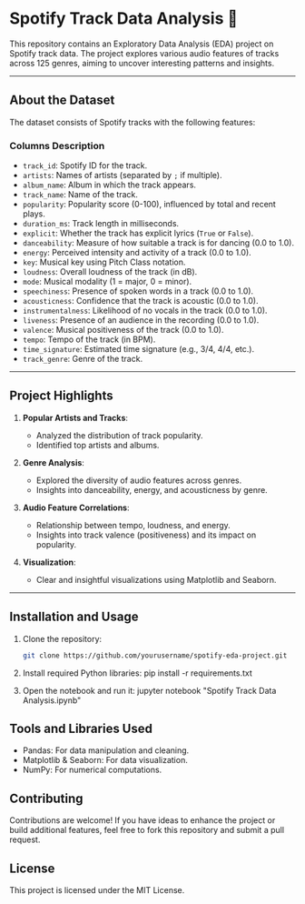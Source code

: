 # Spotify Track Data Analysis 🎵

This repository contains an Exploratory Data Analysis (EDA) project on Spotify track data. The project explores various audio features of tracks across 125 genres, aiming to uncover interesting patterns and insights.

---

## About the Dataset

The dataset consists of Spotify tracks with the following features:

### **Columns Description**
- `track_id`: Spotify ID for the track.
- `artists`: Names of artists (separated by `;` if multiple).
- `album_name`: Album in which the track appears.
- `track_name`: Name of the track.
- `popularity`: Popularity score (0-100), influenced by total and recent plays.
- `duration_ms`: Track length in milliseconds.
- `explicit`: Whether the track has explicit lyrics (`True` or `False`).
- `danceability`: Measure of how suitable a track is for dancing (0.0 to 1.0).
- `energy`: Perceived intensity and activity of a track (0.0 to 1.0).
- `key`: Musical key using Pitch Class notation.
- `loudness`: Overall loudness of the track (in dB).
- `mode`: Musical modality (1 = major, 0 = minor).
- `speechiness`: Presence of spoken words in a track (0.0 to 1.0).
- `acousticness`: Confidence that the track is acoustic (0.0 to 1.0).
- `instrumentalness`: Likelihood of no vocals in the track (0.0 to 1.0).
- `liveness`: Presence of an audience in the recording (0.0 to 1.0).
- `valence`: Musical positiveness of the track (0.0 to 1.0).
- `tempo`: Tempo of the track (in BPM).
- `time_signature`: Estimated time signature (e.g., 3/4, 4/4, etc.).
- `track_genre`: Genre of the track.

---

## Project Highlights

1. **Popular Artists and Tracks**:
   - Analyzed the distribution of track popularity.
   - Identified top artists and albums.

2. **Genre Analysis**:
   - Explored the diversity of audio features across genres.
   - Insights into danceability, energy, and acousticness by genre.

3. **Audio Feature Correlations**:
   - Relationship between tempo, loudness, and energy.
   - Insights into track valence (positiveness) and its impact on popularity.

4. **Visualization**:
   - Clear and insightful visualizations using Matplotlib and Seaborn.

---

## Installation and Usage

1. Clone the repository:
   ```bash
   git clone https://github.com/yourusername/spotify-eda-project.git
   
2. Install required Python libraries:
   pip install -r requirements.txt
   
4. Open the notebook and run it:
   jupyter notebook "Spotify Track Data Analysis.ipynb"

   
## Tools and Libraries Used
- Pandas: For data manipulation and cleaning.
- Matplotlib & Seaborn: For data visualization.
- NumPy: For numerical computations.

## Contributing
Contributions are welcome! If you have ideas to enhance the project or build additional features, feel free to fork this repository and submit a pull request.

## License
This project is licensed under the MIT License.
